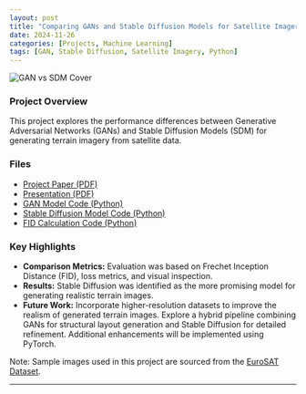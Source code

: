 ```yaml
---
layout: post
title: "Comparing GANs and Stable Diffusion Models for Satellite Imagery"
date: 2024-11-26
categories: [Projects, Machine Learning]
tags: [GAN, Stable Diffusion, Satellite Imagery, Python]
---
```


![GAN vs SDM Cover](https://sagewoodard.github.io/images/gan-vs-sdm-cover.png)

### Project Overview

This project explores the performance differences between Generative Adversarial Networks (GANs) and Stable Diffusion Models (SDM) for generating terrain imagery from satellite data.

### Files

- [Project Paper (PDF)](/gan-vs-sdm-project/gan-vs-sdm-paper.pdf)
- [Presentation (PDF)](/gan-vs-sdm-project/gan-vs-sdm-presentation.pdf)
- [GAN Model Code (Python)](/gan-vs-sdm-project/gan_model.py)
- [Stable Diffusion Model Code (Python)](/gan-vs-sdm-project/sdm_model.py)
- [FID Calculation Code (Python)](/gan-vs-sdm-project/fid_calculation.py)

### Key Highlights

- **Comparison Metrics:** Evaluation was based on Frechet Inception Distance (FID), loss metrics, and visual inspection.
- **Results:** Stable Diffusion was identified as the more promising model for generating realistic terrain images.
- **Future Work:** Incorporate higher-resolution datasets to improve the realism of generated terrain images. Explore a hybrid pipeline combining GANs for structural layout generation and Stable Diffusion for detailed refinement. Additional enhancements will be implemented using PyTorch.

Note: Sample images used in this project are sourced from the [EuroSAT Dataset](https://github.com/phelber/eurosat).

---
